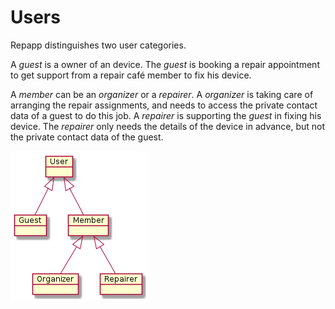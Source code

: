 # Users

Repapp distinguishes two user categories.

A *guest* is a owner of an device. The *guest* is booking a repair appointment to get support from a repair café member to fix his device.

A *member* can be an *organizer* or a *repairer*. A *organizer* is taking care of arranging the repair assignments, and needs to access the private contact data of a guest to do this job. A *repairer* is supporting the *guest* in fixing his device. The *repairer* only needs the details of the device in advance, but not the private contact data of the guest.

![Users](uml/users.png)